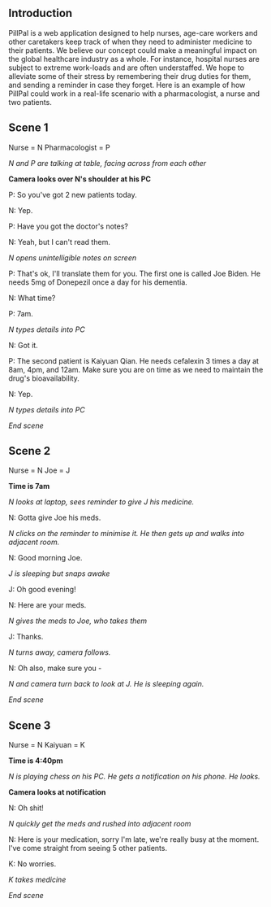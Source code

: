 ## Introduction
PillPal is a web application designed to help nurses, age-care workers and other
caretakers keep track of when they need to administer medicine to their patients.
We believe our concept could make a meaningful impact on the global healthcare industry
as a whole. For instance, hospital nurses are subject to extreme work-loads and
are often understaffed. We hope to alleviate some of their stress by remembering
their drug duties for them, and sending a reminder in case they forget. Here is
an example of how PillPal could work in a real-life scenario with a pharmacologist,
a nurse and two patients.

## Scene 1
Nurse = N
Pharmacologist = P

_N and P are talking at table, facing across from each other_

**Camera looks over N's shoulder at his PC**

P: So you've got 2 new patients today.

N: Yep.

P: Have you got the doctor's notes?

N: Yeah, but I can't read them.

_N opens unintelligible notes on screen_

P: That's ok, I'll translate them for you. The first one is called Joe Biden. He needs 5mg of Donepezil once a day for his dementia.

N: What time?

P: 7am.

_N types details into PC_

N: Got it.

P: The second patient is Kaiyuan Qian. He needs cefalexin 3 times a day at 8am, 4pm, and 12am.
   Make sure you are on time as we need to maintain the drug's bioavailability.

N: Yep.

_N types details into PC_

_End scene_

## Scene 2
Nurse = N Joe = J

**Time is 7am**

_N looks at laptop, sees reminder to give J his medicine._

N: Gotta give Joe his meds.

_N clicks on the reminder to minimise it. He then gets up and walks into adjacent room._

N: Good morning Joe.

_J is sleeping but snaps awake_

J: Oh good evening!

N: Here are your meds.

_N gives the meds to Joe, who takes them_

J: Thanks.

_N turns away, camera follows._

N: Oh also, make sure you - 

_N and camera turn back to look at J. He is sleeping again._

_End scene_

## Scene 3
Nurse = N Kaiyuan = K

**Time is 4:40pm**

_N is playing chess on his PC. He gets a notification on his phone. He looks._

**Camera looks at notification**

N: Oh shit!

_N quickly get the meds and rushed into adjacent room_

N: Here is your medication, sorry I'm late, we're really busy at the moment. I've
   come straight from seeing 5 other patients.

K: No worries.

_K takes medicine_

_End scene_